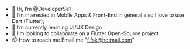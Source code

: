 - 👋 Hi, I’m @DeveloperSa1
- 👀 I’m interested in Mobile Apps & Front-End in general also I love to use Dart (Flutter);
- 🌱 I’m currently learning UI/UX Design 
- 💞️ I'm looking to collaborate on a Flutter Open-Source project
- 📫 How to reach me Email me "f.fsk@hotmail.com"

<!---
DeveloperSa1/DeveloperSa1 is a ✨ special ✨ repository because its `README.md` (this file) appears on your GitHub profile.
You can click the Preview link to take a look at your changes.
--->
